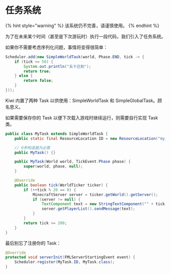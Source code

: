 # 任务系统

{% hint style="warning" %}
该系统仍不完善，请谨慎使用。
{% endhint %}

为了在未来某个时间（甚至是下次游玩时）执行一段代码，我们引入了任务系统。

如果你不需要考虑序列化问题，事情将变得很简单：

```java
Scheduler.add(new SimpleWorldTask(world, Phase.END, tick -> {
    if (tick >= 50) {
        System.out.println("五十已到");
        return true;
    } else {
        return false;
    }
}));
```

Kiwi 内置了两种 Task 以供使用：SimpleWorldTask 和 SimpleGlobalTask。顾名思义。

如果需要保存你的 Task 以便下次载入游戏时继续运行，则需要自行实现 Task 类。

```java
public class MyTask extends SimpleWorldTask {
    public static final ResourceLocation ID = new ResourceLocation("my_mod", "test");

    // 0参构造器为必需
    public MyTask() {}

    public MyTask(World world, TickEvent.Phase phase) {
        super(world, phase, null);
    }

    @Override
    public boolean tick(WorldTicker ticker) {
        if (++tick % 20 == 0) {
            MinecraftServer server = ticker.getWorld().getServer();
            if (server != null) {
                TextComponent text = new StringTextComponent("" + tick / 20);
                server.getPlayerList().sendMessage(text);
            }
        }
        return tick >= 200;
    }
}
```

最后别忘了注册你的 Task：

```java
@Override
protected void serverInit(FMLServerStartingEvent event) {
    Scheduler.register(MyTask.ID, MyTask.class);
}
```

